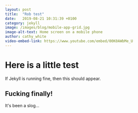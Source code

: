 ```yaml
---
layout: post
title:  "Rob test"
date:   2019-08-21 10:31:39 +0100
category: jekyll
image: /images/blog/mobile-app-grid.jpg
image-alt-text: Home screen on a mobile phone
author: cathy_white
video-embed-link: https://www.youtube.com/embed/00K0AWbMe_U
---
```

# Here is a little test
If Jekyll is running fine, then this should appear.
## Fucking finally!
It's been a slog...